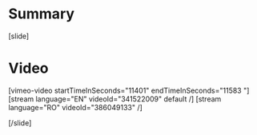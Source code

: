 # Summary

[slide]
# Video

[vimeo-video startTimeInSeconds="11401" endTimeInSeconds="11583 "]
[stream language="EN" videoId="341522009" default /]
[stream language="RO" videoId="386049133"  /]

[/slide]